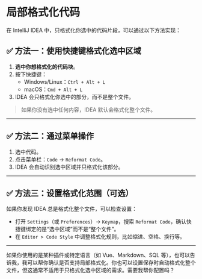 # 局部格式化代码

在 IntelliJ IDEA 中，只格式化你选中的代码片段，可以通过以下方法实现：

## ✅ 方法一：使用快捷键格式化选中区域
1. **选中你想格式化的代码块**。
2. 按下快捷键：
   - Windows/Linux：`Ctrl + Alt + L`
   - macOS：`Cmd + Alt + L`
3. IDEA 会只格式化你选中的部分，而不是整个文件。

> 如果你没有选中任何内容，IDEA 默认会格式化整个文件。

---

## ✅ 方法二：通过菜单操作
1. 选中代码。
2. 点击菜单栏：`Code` → `Reformat Code`。
3. IDEA 会自动识别选中区域并只格式化该部分。

---

## ✅ 方法三：设置格式化范围（可选）
如果你发现 IDEA 总是格式化整个文件，可以检查设置：
- 打开 `Settings`（或 `Preferences`）→ `Keymap`，搜索 `Reformat Code`，确认快捷键绑定的是“选中区域”而不是“整个文件”。
- 在 `Editor > Code Style` 中调整格式化规则，比如缩进、空格、换行等。

---

如果你使用的是某种插件或特定语言（如 Vue、Markdown、SQL 等），也可以告诉我，我可以帮你确认是否支持局部格式化。你也可以设置保存时自动格式化整个文件，但这通常不适用于只格式化选中区域的需求。需要我帮你配置吗？
